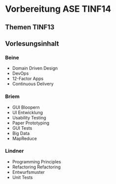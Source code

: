 # Vorbereitung ASE TINF14
## Themen TINF13
## Vorlesungsinhalt
### Beine
* Domain Driven Design
* DevOps
* 12-Factor Apps
* Continuous Delivery

### Briem
* GUI Bloopern
* UI Entwicklung
* Usability Testing
* Paper Prototyping
* GUI Tests
* Big Data
* MapReduce

### Lindner
* Programming Principles
* Refactoring Refactoring
*	Entwurfsmuster
*	Unit Tests
